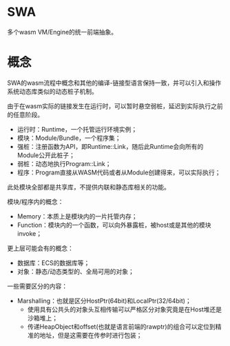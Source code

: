 # SWA
多个wasm VM/Engine的统一前端抽象。

# 概念
SWA的wasm流程中概念和其他的编译-链接型语言保持一致，并可以引入和操作系统动态库类似的动态桩子机制。

由于在wasm实际的链接发生在运行时，可以暂时悬空弱桩，延迟到实际执行之前的任意阶段。
- 运行时：Runtime，一个托管运行环境实例；
- 模块：Module/Bundle，一个程序集；
- 强桩：注册函数为API，即Runtime::Link，随后此Runtime会向所有的Module公开此桩子；
- 弱桩：动态地执行Program::Link；
- 程序：Program直接从WASM代码或者从Module创建得来，可以实际执行；

此处模块全部都是共享库，不提供内联和静态库相关的功能。

模块/程序内的概念：
- Memory：本质上是模块内的一片托管内存；
- Function：模块内的一个函数，可以向外暴露桩，被host或是其他的模块invoke；

更上层可能会有的概念：
- 数据库：ECS的数据库等；
- 对象：静态/动态类型的、全局可用的对象；

一些需要区分的内容：
- Marshalling：也就是区分HostPtr(64bit)和LocalPtr(32/64bit)；
    - 使用具有公共头的对象头互相传输可以严格区分对象究竟是在Host堆还是沙箱堆上；
    - 传递HeapObject和offset(也就是语言前端的rawptr)的组合可以定位到精准的地址，但是这需要在传参时进行包装；